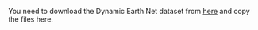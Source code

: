 You need to download the Dynamic Earth Net dataset from [here](https://mediatum.ub.tum.de/1459253?sortfield0=&sortfield1=&show_id=1650201) and copy the files here.
